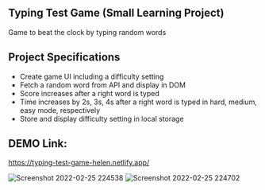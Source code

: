 ## Typing Test Game (Small Learning Project)

Game to beat the clock by typing random words

## Project Specifications

- Create game UI including a difficulty setting
- Fetch a random word from API and display in DOM
- Score increases after a right word is typed
- Time increases by 2s, 3s, 4s after a right word is typed in hard, medium, easy mode, respectively
- Store and display difficulty setting in local storage

## DEMO Link:
https://typing-test-game-helen.netlify.app/

![Screenshot 2022-02-25 224538](https://user-images.githubusercontent.com/94285120/155800568-5eaeb898-ec84-4abc-8fe6-60f5ebd9fe71.png)
![Screenshot 2022-02-25 224702](https://user-images.githubusercontent.com/94285120/155800576-6e846c15-428f-4a27-8e17-5664113256df.png)
